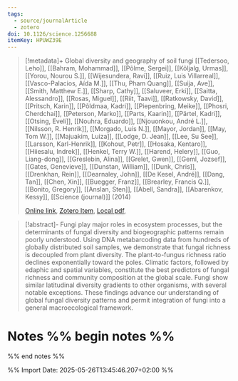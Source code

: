 ```yaml
---
tags:
  - source/journalArticle
  - zotero
doi: 10.1126/science.1256688
itemKey: HPUWZ39E
---
```

>[!metadata]+
> Global diversity and geography of soil fungi
> [[Tedersoo, Leho]], [[Bahram, Mohammad]], [[Põlme, Sergei]], [[Kõljalg, Urmas]], [[Yorou, Nourou S.]], [[Wijesundera, Ravi]], [[Ruiz, Luis Villarreal]], [[Vasco-Palacios, Aída M.]], [[Thu, Pham Quang]], [[Suija, Ave]], [[Smith, Matthew E.]], [[Sharp, Cathy]], [[Saluveer, Erki]], [[Saitta, Alessandro]], [[Rosas, Miguel]], [[Riit, Taavi]], [[Ratkowsky, David]], [[Pritsch, Karin]], [[Põldmaa, Kadri]], [[Piepenbring, Meike]], [[Phosri, Cherdchai]], [[Peterson, Marko]], [[Parts, Kaarin]], [[Pärtel, Kadri]], [[Otsing, Eveli]], [[Nouhra, Eduardo]], [[Njouonkou, André L.]], [[Nilsson, R. Henrik]], [[Morgado, Luis N.]], [[Mayor, Jordan]], [[May, Tom W.]], [[Majuakim, Luiza]], [[Lodge, D. Jean]], [[Lee, Su See]], [[Larsson, Karl-Henrik]], [[Kohout, Petr]], [[Hosaka, Kentaro]], [[Hiiesalu, Indrek]], [[Henkel, Terry W.]], [[Harend, Helery]], [[Guo, Liang-dong]], [[Greslebin, Alina]], [[Grelet, Gwen]], [[Geml, Jozsef]], [[Gates, Genevieve]], [[Dunstan, William]], [[Dunk, Chris]], [[Drenkhan, Rein]], [[Dearnaley, John]], [[De Kesel, André]], [[Dang, Tan]], [[Chen, Xin]], [[Buegger, Franz]], [[Brearley, Francis Q.]], [[Bonito, Gregory]], [[Anslan, Sten]], [[Abell, Sandra]], [[Abarenkov, Kessy]], 
> [[Science (journal)]] (2014)
> 
> [Online link](https://www.science.org/doi/10.1126/science.1256688), [Zotero Item](zotero://select/library/items/HPUWZ39E), [Local pdf](file://C:/Users/aburg/Documents/references/zotero/storage/RQEU5URX/Tedersoo2014_Globaldiversity.pdf), 

>[!abstract]-
>Fungi play major roles in ecosystem processes, but the determinants of fungal diversity and biogeographic patterns remain poorly understood. Using DNA metabarcoding data from hundreds of globally distributed soil samples, we demonstrate that fungal richness is decoupled from plant diversity. The plant-to-fungus richness ratio declines exponentially toward the poles. Climatic factors, followed by edaphic and spatial variables, constitute the best predictors of fungal richness and community composition at the global scale. Fungi show similar latitudinal diversity gradients to other organisms, with several notable exceptions. These findings advance our understanding of global fungal diversity patterns and permit integration of fungi into a general macroecological framework.

# Notes %% begin notes %%

%% end notes %%




%% Import Date: 2025-05-26T13:45:46.207+02:00 %%
